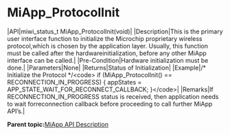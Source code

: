 # MiApp\_ProtocolInit

|API|miwi\_status\_t MiApp\_ProtocolInit\(void\)|
|Description|This is the primary user interface function to initialize the Microchip proprietary wireless protocol,which is chosen by the application layer. Usually, this function must be called after the hardwareinitialization, before any other MiApp interface can be called.|
|Pre-Condition|Hardware initialization must be done.|
|Parameters|None|
|Returns|Status of Initialization|
|Example|/\* Initialize the Protocol \*/<code\> if \(MiApp\_ProtocolInit\(\) == RECONNECTION\_IN\_PROGRESS\) \{ appStates = APP\_STATE\_WAIT\_FOR\_RECONNECT\_CALLBACK; \}</code\>|
|Remarks|If RECONNECTION\_IN\_PROGRESS status is received, then application needs to wait forreconnection callback before proceeding to call further MiApp API’s.|

**Parent topic:**[MiApp API Description](GUID-A47B6424-A497-498C-8B1E-044F12F201A6.md)

